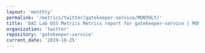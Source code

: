 ```yaml
---
layout: 'monthly'
permalink: '/metrics/twitter/gatekeeper-service/MONTHLY/'
title: 'DAI Lab OSS Metrics Metrics report for gatekeeper-service | MONTHLY-REPORT-2019-10-25'
organization: 'twitter'
repository: 'gatekeeper-service'
current_date: '2019-10-25'
---
```

